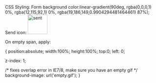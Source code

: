 CSS Styling:
Form background color:linear-gradient(90deg, rgba(0,0,0,1) 0%, rgba(12,115,92,1) 0%, rgba(19,186,149,0.9904294481464461) 87%); 
Send icon: <img width="64" height="64" src="https://img.icons8.com/glyph-neue/64/FFFFFF/sent.png" alt="sent"/>

On empty span, apply: 

{ 
  position:absolute; 
  width:100%;
  height:100%;
  top:0;
  left: 0;

  z-index: 1;

  /* fixes overlap error in IE7/8, 
     make sure you have an empty gif */
  background-image: url('empty.gif');
}  